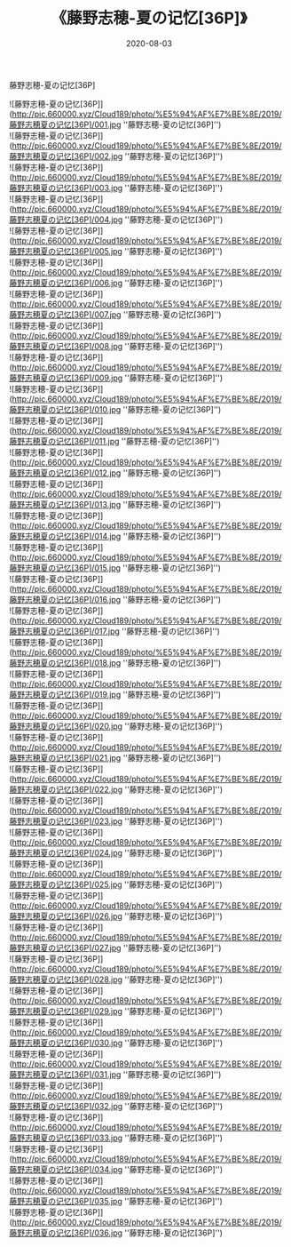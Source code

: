 ﻿---
layout: post
title:  《藤野志穂-夏の记忆[36P]》
date:   2020-08-03
img: http://pic.660000.xyz/Cloud189/photo/%E5%94%AF%E7%BE%8E/2019/藤野志穂夏の记忆[36P]/000.jpg
categories: [美女, 清纯, 唯美]
---

藤野志穂-夏の记忆[36P]

![藤野志穂-夏の记忆[36P]](http://pic.660000.xyz/Cloud189/photo/%E5%94%AF%E7%BE%8E/2019/藤野志穂夏の记忆[36P]/001.jpg ''藤野志穂-夏の记忆[36P]'') <br>
![藤野志穂-夏の记忆[36P]](http://pic.660000.xyz/Cloud189/photo/%E5%94%AF%E7%BE%8E/2019/藤野志穂夏の记忆[36P]/002.jpg ''藤野志穂-夏の记忆[36P]'') <br>
![藤野志穂-夏の记忆[36P]](http://pic.660000.xyz/Cloud189/photo/%E5%94%AF%E7%BE%8E/2019/藤野志穂夏の记忆[36P]/003.jpg ''藤野志穂-夏の记忆[36P]'') <br>
![藤野志穂-夏の记忆[36P]](http://pic.660000.xyz/Cloud189/photo/%E5%94%AF%E7%BE%8E/2019/藤野志穂夏の记忆[36P]/004.jpg ''藤野志穂-夏の记忆[36P]'') <br>
![藤野志穂-夏の记忆[36P]](http://pic.660000.xyz/Cloud189/photo/%E5%94%AF%E7%BE%8E/2019/藤野志穂夏の记忆[36P]/005.jpg ''藤野志穂-夏の记忆[36P]'') <br>
![藤野志穂-夏の记忆[36P]](http://pic.660000.xyz/Cloud189/photo/%E5%94%AF%E7%BE%8E/2019/藤野志穂夏の记忆[36P]/006.jpg ''藤野志穂-夏の记忆[36P]'') <br>
![藤野志穂-夏の记忆[36P]](http://pic.660000.xyz/Cloud189/photo/%E5%94%AF%E7%BE%8E/2019/藤野志穂夏の记忆[36P]/007.jpg ''藤野志穂-夏の记忆[36P]'') <br>
![藤野志穂-夏の记忆[36P]](http://pic.660000.xyz/Cloud189/photo/%E5%94%AF%E7%BE%8E/2019/藤野志穂夏の记忆[36P]/008.jpg ''藤野志穂-夏の记忆[36P]'') <br>
![藤野志穂-夏の记忆[36P]](http://pic.660000.xyz/Cloud189/photo/%E5%94%AF%E7%BE%8E/2019/藤野志穂夏の记忆[36P]/009.jpg ''藤野志穂-夏の记忆[36P]'') <br>
![藤野志穂-夏の记忆[36P]](http://pic.660000.xyz/Cloud189/photo/%E5%94%AF%E7%BE%8E/2019/藤野志穂夏の记忆[36P]/010.jpg ''藤野志穂-夏の记忆[36P]'') <br>
![藤野志穂-夏の记忆[36P]](http://pic.660000.xyz/Cloud189/photo/%E5%94%AF%E7%BE%8E/2019/藤野志穂夏の记忆[36P]/011.jpg ''藤野志穂-夏の记忆[36P]'') <br>
![藤野志穂-夏の记忆[36P]](http://pic.660000.xyz/Cloud189/photo/%E5%94%AF%E7%BE%8E/2019/藤野志穂夏の记忆[36P]/012.jpg ''藤野志穂-夏の记忆[36P]'') <br>
![藤野志穂-夏の记忆[36P]](http://pic.660000.xyz/Cloud189/photo/%E5%94%AF%E7%BE%8E/2019/藤野志穂夏の记忆[36P]/013.jpg ''藤野志穂-夏の记忆[36P]'') <br>
![藤野志穂-夏の记忆[36P]](http://pic.660000.xyz/Cloud189/photo/%E5%94%AF%E7%BE%8E/2019/藤野志穂夏の记忆[36P]/014.jpg ''藤野志穂-夏の记忆[36P]'') <br>
![藤野志穂-夏の记忆[36P]](http://pic.660000.xyz/Cloud189/photo/%E5%94%AF%E7%BE%8E/2019/藤野志穂夏の记忆[36P]/015.jpg ''藤野志穂-夏の记忆[36P]'') <br>
![藤野志穂-夏の记忆[36P]](http://pic.660000.xyz/Cloud189/photo/%E5%94%AF%E7%BE%8E/2019/藤野志穂夏の记忆[36P]/016.jpg ''藤野志穂-夏の记忆[36P]'') <br>
![藤野志穂-夏の记忆[36P]](http://pic.660000.xyz/Cloud189/photo/%E5%94%AF%E7%BE%8E/2019/藤野志穂夏の记忆[36P]/017.jpg ''藤野志穂-夏の记忆[36P]'') <br>
![藤野志穂-夏の记忆[36P]](http://pic.660000.xyz/Cloud189/photo/%E5%94%AF%E7%BE%8E/2019/藤野志穂夏の记忆[36P]/018.jpg ''藤野志穂-夏の记忆[36P]'') <br>
![藤野志穂-夏の记忆[36P]](http://pic.660000.xyz/Cloud189/photo/%E5%94%AF%E7%BE%8E/2019/藤野志穂夏の记忆[36P]/019.jpg ''藤野志穂-夏の记忆[36P]'') <br>
![藤野志穂-夏の记忆[36P]](http://pic.660000.xyz/Cloud189/photo/%E5%94%AF%E7%BE%8E/2019/藤野志穂夏の记忆[36P]/020.jpg ''藤野志穂-夏の记忆[36P]'') <br>
![藤野志穂-夏の记忆[36P]](http://pic.660000.xyz/Cloud189/photo/%E5%94%AF%E7%BE%8E/2019/藤野志穂夏の记忆[36P]/021.jpg ''藤野志穂-夏の记忆[36P]'') <br>
![藤野志穂-夏の记忆[36P]](http://pic.660000.xyz/Cloud189/photo/%E5%94%AF%E7%BE%8E/2019/藤野志穂夏の记忆[36P]/022.jpg ''藤野志穂-夏の记忆[36P]'') <br>
![藤野志穂-夏の记忆[36P]](http://pic.660000.xyz/Cloud189/photo/%E5%94%AF%E7%BE%8E/2019/藤野志穂夏の记忆[36P]/023.jpg ''藤野志穂-夏の记忆[36P]'') <br>
![藤野志穂-夏の记忆[36P]](http://pic.660000.xyz/Cloud189/photo/%E5%94%AF%E7%BE%8E/2019/藤野志穂夏の记忆[36P]/024.jpg ''藤野志穂-夏の记忆[36P]'') <br>
![藤野志穂-夏の记忆[36P]](http://pic.660000.xyz/Cloud189/photo/%E5%94%AF%E7%BE%8E/2019/藤野志穂夏の记忆[36P]/025.jpg ''藤野志穂-夏の记忆[36P]'') <br>
![藤野志穂-夏の记忆[36P]](http://pic.660000.xyz/Cloud189/photo/%E5%94%AF%E7%BE%8E/2019/藤野志穂夏の记忆[36P]/026.jpg ''藤野志穂-夏の记忆[36P]'') <br>
![藤野志穂-夏の记忆[36P]](http://pic.660000.xyz/Cloud189/photo/%E5%94%AF%E7%BE%8E/2019/藤野志穂夏の记忆[36P]/027.jpg ''藤野志穂-夏の记忆[36P]'') <br>
![藤野志穂-夏の记忆[36P]](http://pic.660000.xyz/Cloud189/photo/%E5%94%AF%E7%BE%8E/2019/藤野志穂夏の记忆[36P]/028.jpg ''藤野志穂-夏の记忆[36P]'') <br>
![藤野志穂-夏の记忆[36P]](http://pic.660000.xyz/Cloud189/photo/%E5%94%AF%E7%BE%8E/2019/藤野志穂夏の记忆[36P]/029.jpg ''藤野志穂-夏の记忆[36P]'') <br>
![藤野志穂-夏の记忆[36P]](http://pic.660000.xyz/Cloud189/photo/%E5%94%AF%E7%BE%8E/2019/藤野志穂夏の记忆[36P]/030.jpg ''藤野志穂-夏の记忆[36P]'') <br>
![藤野志穂-夏の记忆[36P]](http://pic.660000.xyz/Cloud189/photo/%E5%94%AF%E7%BE%8E/2019/藤野志穂夏の记忆[36P]/031.jpg ''藤野志穂-夏の记忆[36P]'') <br>
![藤野志穂-夏の记忆[36P]](http://pic.660000.xyz/Cloud189/photo/%E5%94%AF%E7%BE%8E/2019/藤野志穂夏の记忆[36P]/032.jpg ''藤野志穂-夏の记忆[36P]'') <br>
![藤野志穂-夏の记忆[36P]](http://pic.660000.xyz/Cloud189/photo/%E5%94%AF%E7%BE%8E/2019/藤野志穂夏の记忆[36P]/033.jpg ''藤野志穂-夏の记忆[36P]'') <br>
![藤野志穂-夏の记忆[36P]](http://pic.660000.xyz/Cloud189/photo/%E5%94%AF%E7%BE%8E/2019/藤野志穂夏の记忆[36P]/034.jpg ''藤野志穂-夏の记忆[36P]'') <br>
![藤野志穂-夏の记忆[36P]](http://pic.660000.xyz/Cloud189/photo/%E5%94%AF%E7%BE%8E/2019/藤野志穂夏の记忆[36P]/035.jpg ''藤野志穂-夏の记忆[36P]'') <br>
![藤野志穂-夏の记忆[36P]](http://pic.660000.xyz/Cloud189/photo/%E5%94%AF%E7%BE%8E/2019/藤野志穂夏の记忆[36P]/036.jpg ''藤野志穂-夏の记忆[36P]'') <br>
